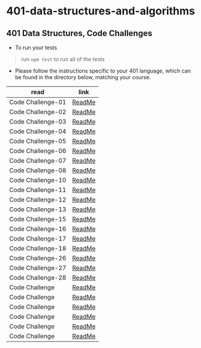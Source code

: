# 401-data-structures-and-algorithms

## 401 Data Structures, Code Challenges

- To run your tests
>
> run `npm test` to run all of the tests
>

- Please follow the instructions specific to your 401 language, which can be found in the directory below, matching your course.

| read         | link   |
| -----------  | ----------- |
| Code Challenge-01   | [ReadMe](code-challenges/array-reverse/README.md) |
| Code Challenge-02   | [ReadMe](code-challenges/array-insert-shift/README.md) |
| Code Challenge-03   | [ReadMe](code-challenges/array-binary-search/README.md) |
| Code Challenge-04   | [ReadMe](code-challenges/class-04/README.md) |
| Code Challenge-05   | [ReadMe](linked-list/README.md) |
| Code Challenge-06   | [ReadMe](code-challenges/linked-list-insertions/README.md) |
| Code Challenge-07   | [ReadMe](code-challenges/linked-list-kth/README.md) |
| Code Challenge-08   | [ReadMe](code-challenges/linked-list-zip/README.md) |
| Code Challenge-10   | [ReadMe](code-challenges/stack-and-queue/README.md) |
| Code Challenge-11   | [ReadMe](code-challenges/stack-queue-pseudo/README.md) |
| Code Challenge-12   | [ReadMe](code-challenges/stack-queue-animal-shelter/README.md) |
| Code Challenge-13   | [ReadMe](code-challenges/stack-queue-brackets/README.md) |
| Code Challenge-15   | [ReadMe](code-challenges/trees/README.md) |
| Code Challenge-16   | [ReadMe](code-challenges/tree-max/README.md) |
| Code Challenge-17   | [ReadMe](code-challenges/tree-breadth-first/README.md) |
| Code Challenge-18   | [ReadMe](code-challenges/tree-fizz-buzz/README.md) |
| Code Challenge-26   | [ReadMe](code-challenges/insertionSort/README.md) |
| Code Challenge-27   | [ReadMe](code-challenges/mergeSort/README.md) |
| Code Challenge-28   | [ReadMe](code-challenges/quickSort/README.md) |
| Code Challenge   | [ReadMe]() |
| Code Challenge   | [ReadMe]() |
| Code Challenge   | [ReadMe]() |
| Code Challenge   | [ReadMe]() |
| Code Challenge   | [ReadMe]() |
| Code Challenge   | [ReadMe]() |
